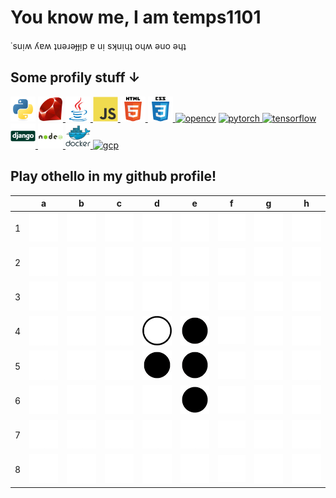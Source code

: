 # You know me, I am temps1101

˙suᴉʍ ʎɐʍ ʇuǝɹǝɟɟᴉp ɐ uᴉ sʞuᴉɥʇ oɥʍ ǝuo ǝɥʇ

## Some profily stuff ↓

<a href="https://www.python.org" target="_blank" rel="noreferrer"> <img src="https://raw.githubusercontent.com/devicons/devicon/master/icons/python/python-original.svg" alt="python" width="40" height="40"/></a>
<a href="https://www.ruby-lang.org/en/" target="_blank" rel="noreferrer"> <img src="https://raw.githubusercontent.com/devicons/devicon/master/icons/ruby/ruby-original.svg" alt="ruby" width="40" height="40"/> </a>
<a href="https://www.java.com" target="_blank" rel="noreferrer"> <img src="https://raw.githubusercontent.com/devicons/devicon/master/icons/java/java-original.svg" alt="java" width="40" height="40"/> </a>
<a href="https://developer.mozilla.org/en-US/docs/Web/JavaScript" target="_blank" rel="noreferrer"> <img src="https://raw.githubusercontent.com/devicons/devicon/master/icons/javascript/javascript-original.svg" alt="javascript" width="40" height="40"/> </a>
<a href="https://www.w3.org/html/" target="_blank" rel="noreferrer"> <img src="https://raw.githubusercontent.com/devicons/devicon/master/icons/html5/html5-original-wordmark.svg" alt="html5" width="40" height="40"/> </a>
<a href="https://www.w3schools.com/css/" target="_blank" rel="noreferrer"> <img src="https://raw.githubusercontent.com/devicons/devicon/master/icons/css3/css3-original-wordmark.svg" alt="css3" width="40" height="40"/> </a>
<a href="https://opencv.org/" target="_blank" rel="noreferrer"> <img src="https://www.vectorlogo.zone/logos/opencv/opencv-icon.svg" alt="opencv" width="40" height="40"/></a>
<a href="https://pytorch.org/" target="_blank" rel="noreferrer"> <img src="https://www.vectorlogo.zone/logos/pytorch/pytorch-icon.svg" alt="pytorch" width="40" height="40"/> </a>
<a href="https://www.tensorflow.org" target="_blank" rel="noreferrer"> <img src="https://www.vectorlogo.zone/logos/tensorflow/tensorflow-icon.svg" alt="tensorflow" width="40" height="40"/> </a>
<a href="https://www.djangoproject.com/" target="_blank" rel="noreferrer"> <img src="https://raw.githubusercontent.com/devicons/devicon/master/icons/django/django-original.svg" alt="django" width="40" height="40"/> </a>
<a href="https://nodejs.org" target="_blank" rel="noreferrer"> <img src="https://raw.githubusercontent.com/devicons/devicon/master/icons/nodejs/nodejs-original-wordmark.svg" alt="nodejs" width="40" height="40"/> </a>
<a href="https://www.docker.com/" target="_blank" rel="noreferrer"> <img src="https://raw.githubusercontent.com/devicons/devicon/master/icons/docker/docker-original-wordmark.svg" alt="docker" width="40" height="40"/> </a>
<a href="https://cloud.google.com" target="_blank" rel="noreferrer"> <img src="https://www.vectorlogo.zone/logos/google_cloud/google_cloud-icon.svg" alt="gcp" width="40" height="40"/> </a>

## Play othello in my github profile!


<!--board-->
<table>
    <thead>
        <tr>
            <th />
            <th>a</th>
            <th>b</th>
            <th>c</th>
            <th>d</th>
            <th>e</th>
            <th>f</th>
            <th>g</th>
            <th>h</th>
        </tr>
    </thead>
    <tbody>
        <tr>
            <td>1</td>
            <td><a href="temps1101.github.io"><img src="images/blank.png" /></a></td>
            <td><a href="temps1101.github.io"><img src="images/blank.png" /></a></td>
            <td><a href="temps1101.github.io"><img src="images/blank.png" /></a></td>
            <td><a href="temps1101.github.io"><img src="images/blank.png" /></a></td>
            <td><a href="temps1101.github.io"><img src="images/blank.png" /></a></td>
            <td><a href="temps1101.github.io"><img src="images/blank.png" /></a></td>
            <td><a href="temps1101.github.io"><img src="images/blank.png" /></a></td>
            <td><a href="temps1101.github.io"><img src="images/blank.png" /></a></td>
        </tr>
        <tr>
            <td>2</td>
            <td><a href="temps1101.github.io"><img src="images/blank.png" /></a></td>
            <td><a href="temps1101.github.io"><img src="images/blank.png" /></a></td>
            <td><a href="temps1101.github.io"><img src="images/blank.png" /></a></td>
            <td><a href="temps1101.github.io"><img src="images/blank.png" /></a></td>
            <td><a href="temps1101.github.io"><img src="images/blank.png" /></a></td>
            <td><a href="temps1101.github.io"><img src="images/blank.png" /></a></td>
            <td><a href="temps1101.github.io"><img src="images/blank.png" /></a></td>
            <td><a href="temps1101.github.io"><img src="images/blank.png" /></a></td>
        </tr>
        <tr>
            <td>3</td>
            <td><a href="temps1101.github.io"><img src="images/blank.png" /></a></td>
            <td><a href="temps1101.github.io"><img src="images/blank.png" /></a></td>
            <td><a href="temps1101.github.io"><img src="images/blank.png" /></a></td>
            <td><a href="temps1101.github.io"><img src="images/blank.png" /></a></td>
            <td><a href="temps1101.github.io"><img src="images/blank.png" /></a></td>
            <td><a href="temps1101.github.io"><img src="images/blank.png" /></a></td>
            <td><a href="temps1101.github.io"><img src="images/blank.png" /></a></td>
            <td><a href="temps1101.github.io"><img src="images/blank.png" /></a></td>
        </tr>
        <tr>
            <td>4</td>
            <td><a href="temps1101.github.io"><img src="images/blank.png" /></a></td>
            <td><a href="temps1101.github.io"><img src="images/blank.png" /></a></td>
            <td><a href="temps1101.github.io"><img src="images/blank.png" /></a></td>
            <td><a href="None"><img src="images/white.png" /></a></td>
            <td><a href="None"><img src="images/black.png" /></a></td>
            <td><a href="temps1101.github.io"><img src="images/blank.png" /></a></td>
            <td><a href="temps1101.github.io"><img src="images/blank.png" /></a></td>
            <td><a href="temps1101.github.io"><img src="images/blank.png" /></a></td>
        </tr>
        <tr>
            <td>5</td>
            <td><a href="temps1101.github.io"><img src="images/blank.png" /></a></td>
            <td><a href="temps1101.github.io"><img src="images/blank.png" /></a></td>
            <td><a href="temps1101.github.io"><img src="images/blank.png" /></a></td>
            <td><a href="None"><img src="images/black.png" /></a></td>
            <td><a href="None"><img src="images/black.png" /></a></td>
            <td><a href="None"><img src="images/blank.png" /></a></td>
            <td><a href="temps1101.github.io"><img src="images/blank.png" /></a></td>
            <td><a href="temps1101.github.io"><img src="images/blank.png" /></a></td>
        </tr>
        <tr>
            <td>6</td>
            <td><a href="temps1101.github.io"><img src="images/blank.png" /></a></td>
            <td><a href="temps1101.github.io"><img src="images/blank.png" /></a></td>
            <td><a href="temps1101.github.io"><img src="images/blank.png" /></a></td>
            <td><a href="temps1101.github.io"><img src="images/blank.png" /></a></td>
            <td><a href="temps1101.github.io"><img src="images/black.png" /></a></td>
            <td><a href="temps1101.github.io"><img src="images/blank.png" /></a></td>
            <td><a href="temps1101.github.io"><img src="images/blank.png" /></a></td>
            <td><a href="temps1101.github.io"><img src="images/blank.png" /></a></td>
        </tr>
        <tr>
            <td>7</td>
            <td><a href="temps1101.github.io"><img src="images/blank.png" /></a></td>
            <td><a href="temps1101.github.io"><img src="images/blank.png" /></a></td>
            <td><a href="temps1101.github.io"><img src="images/blank.png" /></a></td>
            <td><a href="temps1101.github.io"><img src="images/blank.png" /></a></td>
            <td><a href="temps1101.github.io"><img src="images/blank.png" /></a></td>
            <td><a href="temps1101.github.io"><img src="images/blank.png" /></a></td>
            <td><a href="temps1101.github.io"><img src="images/blank.png" /></a></td>
            <td><a href="temps1101.github.io"><img src="images/blank.png" /></a></td>
        </tr>
        <tr>
            <td>8</td>
            <td><a href="temps1101.github.io"><img src="images/blank.png" /></a></td>
            <td><a href="temps1101.github.io"><img src="images/blank.png" /></a></td>
            <td><a href="temps1101.github.io"><img src="images/blank.png" /></a></td>
            <td><a href="temps1101.github.io"><img src="images/blank.png" /></a></td>
            <td><a href="temps1101.github.io"><img src="images/blank.png" /></a></td>
            <td><a href="temps1101.github.io"><img src="images/blank.png" /></a></td>
            <td><a href="temps1101.github.io"><img src="images/blank.png" /></a></td>
            <td><a href="temps1101.github.io"><img src="images/blank.png" /></a></td>
        </tr>
    </tbody>
</table>
<!--board-->
